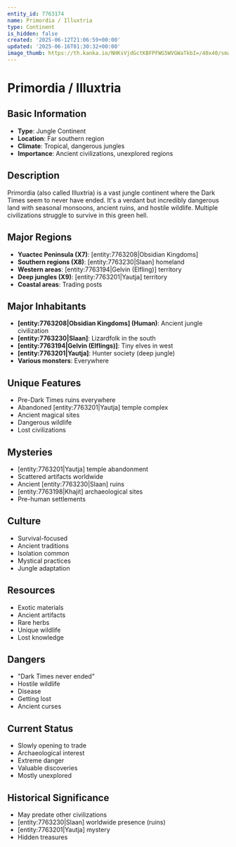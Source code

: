 ```yaml
---
entity_id: 7763174
name: Primordia / Illuxtria
type: Continent
is_hidden: false
created: '2025-06-12T21:06:59+00:00'
updated: '2025-06-16T01:30:32+00:00'
image_thumb: https://th.kanka.io/NHKsVjdGctKBFPFWG5WVGWaTkbI=/40x40/smart/src/campaigns/322885/9f0da587-c99f-411b-9158-dddd2ea04ec8.png
---
```


# Primordia / Illuxtria

## Basic Information

- **Type**: Jungle Continent
- **Location**: Far southern region
- **Climate**: Tropical, dangerous jungles
- **Importance**: Ancient civilizations, unexplored regions

## Description

Primordia (also called Illuxtria) is a vast jungle continent where the Dark Times seem to never have ended. It's a verdant but incredibly dangerous land with seasonal monsoons, ancient ruins, and hostile wildlife. Multiple civilizations struggle to survive in this green hell.

## Major Regions

- **Yuactec Peninsula (X7)**: [entity:7763208|Obsidian Kingdoms]
- **Southern regions (X8)**: [entity:7763230|Slaan] homeland
- **Western areas**: [entity:7763194|Gelvin (Elfling)] territory
- **Deep jungles (X9)**: [entity:7763201|Yautja] territory
- **Coastal areas**: Trading posts

## Major Inhabitants

- **[entity:7763208|Obsidian Kingdoms] (Human)**: Ancient jungle civilization
- **[entity:7763230|Slaan]**: Lizardfolk in the south
- **[entity:7763194|Gelvin (Elflings)]**: Tiny elves in west
- **[entity:7763201|Yautja]**: Hunter society (deep jungle)
- **Various monsters**: Everywhere

## Unique Features

- Pre-Dark Times ruins everywhere
- Abandoned [entity:7763201|Yautja] temple complex
- Ancient magical sites
- Dangerous wildlife
- Lost civilizations

## Mysteries

- [entity:7763201|Yautja] temple abandonment
- Scattered artifacts worldwide
- Ancient [entity:7763230|Slaan] ruins
- [entity:7763198|Khajit] archaeological sites
- Pre-human settlements

## Culture

- Survival-focused
- Ancient traditions
- Isolation common
- Mystical practices
- Jungle adaptation

## Resources

- Exotic materials
- Ancient artifacts
- Rare herbs
- Unique wildlife
- Lost knowledge

## Dangers

- "Dark Times never ended"
- Hostile wildlife
- Disease
- Getting lost
- Ancient curses

## Current Status

- Slowly opening to trade
- Archaeological interest
- Extreme danger
- Valuable discoveries
- Mostly unexplored

## Historical Significance

- May predate other civilizations
- [entity:7763230|Slaan] worldwide presence (ruins)
- [entity:7763201|Yautja] mystery
- Hidden treasures